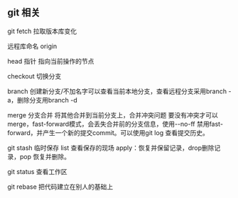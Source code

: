 ## git 相关

git fetch 拉取版本库变化

远程库命名 origin

head 指针 指向当前操作的节点

checkout 切换分支

branch  创建新分支/不加名字可以查看当前本地分支，查看远程分支采用branch -a，删除分支用branch -d

merge 分支合并 将其他合并到当前分支上，合并冲突问题 要没有冲突才可以merge，fast-forward模式，会丢失合并前的分支信息，使用--no-ff 禁用fast-forward，并产生一个新的提交commit。可以使用git log 查看提交历史。

git stash 临时保存 list 查看保存的现场  apply：恢复并保留记录，drop删除记录，pop 恢复并删除。

git status 查看工作区

git rebase 把代码建立在别人的基础上
